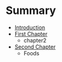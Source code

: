 # Summary

* [Introduction](README.md)
* [First Chapter](chapter1.md)
   * chapter2
* [Second Chapter](second_chapter.md)
   * Foods

